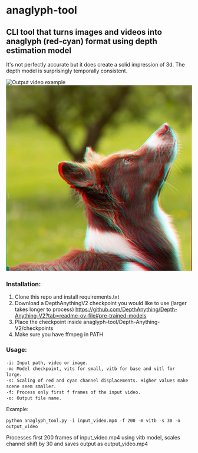 # anaglyph-tool
## CLI tool that turns images and videos into anaglyph (red-cyan) format using depth estimation model
It's not perfectly accurate but it does create a solid impression of 3d. The depth model is surprisingly temporally consistent.

![Output video example](./output.gif)
![Output video example](./output.png)

### Installation:
1. Clone this repo and install requirements.txt
2. Download a DepthAnythingV2 checkpoint you would like to use (larger takes longer to process) https://github.com/DepthAnything/Depth-Anything-V2?tab=readme-ov-file#pre-trained-models
3. Place the checkpoint inside anaglyph-tool/Depth-Anything-V2/checkpoints
4. Make sure you have ffmpeg in PATH

### Usage:
```
-i: Input path, video or image.
-m: Model checkpoint, vits for small, vitb for base and vitl for large.
-s: Scaling of red and cyan channel displacements. Higher values make scene seem smaller.
-f: Process only first f frames of the input video.
-o: Output file name.
```
Example:
```
python anaglyph_tool.py -i input_video.mp4 -f 200 -m vitb -s 30 -o output_video
```
Processes first 200 frames of input_video.mp4 using vitb model, scales channel shift by 30 and saves output as output_video.mp4

